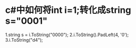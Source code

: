 # c#中如何将int i=1;转化成string s="0001"

1.string s = i.ToString("0000");
2.i.ToString().PadLeft(4, '0');
3.i.ToString("d4");